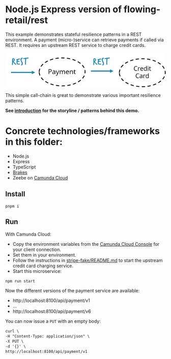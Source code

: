 # Node.js Express version of flowing-retail/rest

This example demonstrates stateful resilience patterns in a REST environment. A payment (micro-)service can retrieve payments if called via REST. It requires an upstream REST service to charge credit cards.

![REST callstack](../../../docs/resilience-patterns/situation.png)

This simple call-chain is great to demonstrate various important resilience patterns.

**See [introduction](../../) for the storyline / patterns behind this demo.**

# Concrete technologies/frameworks in this folder:

* Node.js
* Express
* TypeScript
* [Brakes](https://github.com/awolden/brakes)
* Zeebe on [Camunda Cloud](https://camunda.io)

## Install

```
pnpm i
```

## Run

With Camunda Cloud: 

* Copy the environment variables from the [Camunda Cloud Console](https://camunda.io) for your client connection.
* Set them in your environment.
* Follow the instructions in [stripe-fake/README.md](../stripe-fake/README.md) to start the upstream credit card charging service.
* Start this microservice: 

```
npm run start
```

Now the different versions of the payment service are available:

* http://localhost:8100/api/payment/v1
* ...
* http://localhost:8100/api/payment/v6

You can now issue a `PUT` with an empty body:

```
curl \
-H "Content-Type: application/json" \
-X PUT \
-d '{}' \
http://localhost:8100/api/payment/v1
```